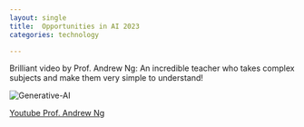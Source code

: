 ```yaml
---
layout: single
title:  Opportunities in AI 2023
categories: technology

---
```

Brilliant video by Prof. Andrew Ng: An incredible teacher who takes complex subjects and make them very simple to understand! 

![Generative-AI](https://kbala97.github.io/TechAndOncology/assets/images/Opportunities-Generative-AI.png)

[Youtube Prof. Andrew Ng](https://www.youtube.com/watch?v=5p248yoa3oE&t=1399s)